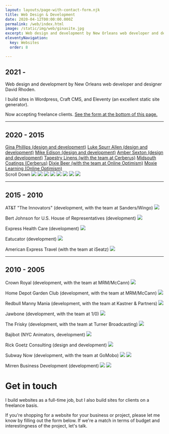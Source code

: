```yaml
---
layout: layouts/page-with-contact-form.njk
title: Web Design & Development
date: 2020-04-12T00:00:00.000Z
permalink: /web/index.html
image: /static/img/web/ginasite.jpg
excerpt: Web design and development by New Orleans web developer and designer David Rhoden. Now accepting freelance clients. 
eleventyNavigation:
  key: Websites
  order: 8

---
```


## 2021 -

Web design and development by New Orleans web developer and designer David Rhoden. 

I build sites in Wordpress, Craft CMS, and Eleventy (an excellent static site generator).

Now accepting freelance clients. [See the form at the bottom of this page.](#contact-form) 

---

## 2020 - 2015 

<section class="browser-mockup-section">
	<div class="containerd">
		<div class="flex row">
			<div class="col-lg-4">
				<div class="button-row">
					<a class="link is-active" href="#e">Gina Phillips (design and development)</a>
					<a class="link" href="#f">Luke Spurr Allen (design and development)</a>
					<a class="link" href="#g">Mike Edison (design and development)</a>
					<a class="link" href="#k">Amber Sexton (design and development)</a>
					<a class="link" href="#a">Tapestry Linens (with the team at Cerberus)</a>
					<a class="link" href="#b">Midsouth Coatings (Cerberus)</a>
					<a class="link" href="#c">Dixie Beer (with the team at Online Optimism)</a>
					<a class="link" href="#d">Moxie Learning (Online Optimism)</a>
				</div>
			</div>
		    <div class="col-lg-8 mockup-col">
		        <div class="mockup">
					<div class="scroll-container"><span id="scroll-text" class="scroll-animation">Scroll Down</span>
						<img id="a" class="sample is-active" src="/static/img/web/Tapestry-Linens-home.jpg"/>
						<img id="b" class="sample" src="/static/img/web/MidSouth-Coatings-Home.png"/>
						<img id="c" class="sample" src="/static/img/web/dixie-beer-picker.png"/>
						<img id="d" class="sample" src="/static/img/web/moxielearning-desktop.png"/>
						<img id="e" class="sample" src="/static/img/web/Gina_Phillips_Crow_Valley.png"/>
						<img id="f" class="sample" src="/static/img/web/Luke-Spurr-Allen-Shows.jpg"/>
						<img id="g" class="sample" src="/static/img/web/Mike-Edison-Videos.jpg"/>
						<img id="k" class="sample" src="/static/img/web/Amber-Sexton-Photographer.jpg"/>
						<span class="browser-control"></span>			
			        </div>
  				</div>
			</div>
  		</div>
  	</div>
</section>

<div>

---
## 2015 - 2010

AT&T "The Innovators" (development, with the team at Sanders/Wingo)
![](/static/img/web/innovators-mockup.jpg?nf_resize=fit&w=640)

Bert Johnson for U.S. House of Representatives (development)
![](/static/img/web/bertjohnson.jpg?nf_resize=fit&w=640)

Express Health Care (development)
![](/static/img/web/ehc.jpg?nf_resize=fit&w=640)

Eatucator (development)
![](/static/img/web/eatucator.jpg?nf_resize=fit&w=640)

American Express Travel (with the team at iSeatz)
![](/static/img/web/AMEX.jpg?nf_resize=fit&w=640)

---
## 2010 - 2005

Crown Royal (development, with the team at MRM/McCann)
![](/static/img/web/crownroyal.jpg?nf_resize=fit&w=640)

Home Depot Garden Club (development, with the team at MRM/McCann)
![](/static/img/web/screenshot_homedepotgc.png?nf_resize=fit&w=640)

Redbull Manny Mania (development, with the team at Kastner & Partners)
![](/static/img/web/redbullmannymania.jpg?nf_resize=fit&w=640)

Jawbone (development, with the team at 1/0)
![](/static/img/web/screenshot_jawbonehome.png?nf_resize=fit&w=640)

The Frisky (development, with the team at Turner Broadcasting)
![](/static/img/web/frisky.jpg?nf_resize=fit&w=640)

Bajibot (NYC Animators, development)
![](/static/img/web/bajibot.jpg?nf_resize=fit&w=640)

Rick Goetz Consulting (design and development)
![](/static/img/web/screenshot_rickgoetz.png?nf_resize=fit&w=640)

Subway Now (development, with the team at GoMobo)
![](/static/img/web/screenshot_subwaynowhome.png?nf_resize=fit&w=640)
![](/static/img/web/screenshot_subwaynowmenu.png?nf_resize=fit&w=640)

<!-- Go Mobo (development, with the team at GoMobo)
![](/static/img/web/screenshot_gomobohome.png?nf_resize=fit&w=640)
![](/static/img/web/screenshot_gomobomenu.png?nf_resize=fit&w=640)
 -->
<!-- IAC (design and development)
![](/static/img/web/iacas.jpg?nf_resize=fit&w=640) -->

Mirren Business Development (development)
![](/static/img/web/screenshot_mirren2007.png?nf_resize=fit&w=640)
![](/static/img/web/screenshot_mirren2006.png?nf_resize=fit&w=640)

</div>

<div id="contact-form">

<h1>Get in touch</h1>
I build websites as a full-time job, but I also build sites for clients on a freelance basis.

If you're shopping for a website for your business or project, please let me know by filling out the form below. If we're a match in terms of budget and interestingness of the project, let's talk.

</div>